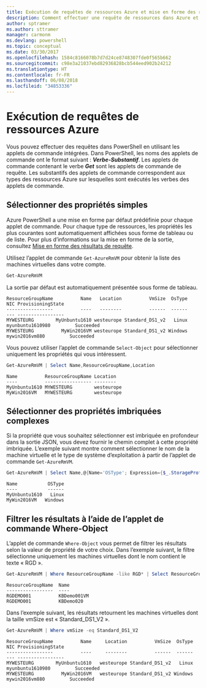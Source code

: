 ```yaml
---
title: Exécution de requêtes de ressources Azure et mise en forme des résultats | Microsoft Docs
description: Comment effectuer une requête de ressources dans Azure et mettre en forme les résultats.
author: sptramer
ms.author: sttramer
manager: carmonm
ms.devlang: powershell
ms.topic: conceptual
ms.date: 03/30/2017
ms.openlocfilehash: 1584c8166078b7d7d24ce8748307fde0f565b662
ms.sourcegitcommit: c98e3a21037ebd82936828bcb544eed902b24212
ms.translationtype: HT
ms.contentlocale: fr-FR
ms.lasthandoff: 06/08/2018
ms.locfileid: "34853336"
---
```

# <a name="querying-for-azure-resources"></a>Exécution de requêtes de ressources Azure

Vous pouvez effectuer des requêtes dans PowerShell en utilisant les applets de commande intégrées. Dans PowerShell, les noms des applets de commande ont le format suivant : **_Verbe-Substantif_**. Les applets de commande contenant le verbe **_Get_** sont les applets de commande de requête. Les substantifs des applets de commande correspondent aux types des ressources Azure sur lesquelles sont exécutés les verbes des applets de commande.


## <a name="selecting-simple-properties"></a>Sélectionner des propriétés simples

Azure PowerShell a une mise en forme par défaut prédéfinie pour chaque applet de commande. Pour chaque type de ressources, les propriétés les plus courantes sont automatiquement affichées sous forme de tableau ou de liste. Pour plus d’informations sur la mise en forme de la sortie, consultez [Mise en forme des résultats de requête](formatting-output.md).

Utilisez l’applet de commande `Get-AzureRmVM` pour obtenir la liste des machines virtuelles dans votre compte.

```powershell
Get-AzureRmVM
```

La sortie par défaut est automatiquement présentée sous forme de tableau.

```
ResourceGroupName          Name   Location          VmSize  OsType              NIC ProvisioningState
-----------------          ----   --------          ------  ------              --- -----------------
MYWESTEURG        MyUnbuntu1610 westeurope Standard_DS1_v2   Linux myunbuntu1610980         Succeeded
MYWESTEURG          MyWin2016VM westeurope Standard_DS1_v2 Windows   mywin2016vm880         Succeeded
```

Vous pouvez utiliser l’applet de commande `Select-Object` pour sélectionner uniquement les propriétés qui vous intéressent.

```powershell
Get-AzureRmVM | Select Name,ResourceGroupName,Location
```

```
Name          ResourceGroupName Location
----          ----------------- --------
MyUnbuntu1610 MYWESTEURG        westeurope
MyWin2016VM   MYWESTEURG        westeurope
```

## <a name="selecting-complex-nested-properties"></a>Sélectionner des propriétés imbriquées complexes

Si la propriété que vous souhaitez sélectionner est imbriquée en profondeur dans la sortie JSON, vous devez fournir le chemin complet à cette propriété imbriquée. L’exemple suivant montre comment sélectionner le nom de la machine virtuelle et le type de système d’exploitation à partir de l’applet de commande `Get-AzureRmVM`.

```powershell
Get-AzureRmVM | Select Name,@{Name='OSType'; Expression={$_.StorageProfile.OSDisk.OSType}}
```

```
Name           OSType
----           ------
MyUnbuntu1610   Linux
MyWin2016VM   Windows
```

## <a name="filter-result-using-the-where-object-cmdlet"></a>Filtrer les résultats à l’aide de l’applet de commande Where-Object

L’applet de commande `Where-Object` vous permet de filtrer les résultats selon la valeur de propriété de votre choix. Dans l’exemple suivant, le filtre sélectionne uniquement les machines virtuelles dont le nom contient le texte « RGD ».

```powershell
Get-AzureRmVM | Where ResourceGroupName -like RGD* | Select ResourceGroupName,Name
```

```
ResourceGroupName  Name
-----------------  ----
RGDEMO001          KBDemo001VM
RGDEMO001          KBDemo020
```

Dans l’exemple suivant, les résultats retournent les machines virtuelles dont la taille vmSize est « Standard_DS1_V2 ».

```powershell
Get-AzureRmVM | Where vmSize -eq Standard_DS1_V2
```

```
ResourceGroupName          Name     Location          VmSize  OsType              NIC ProvisioningState
-----------------          ----     --------          ------  ------              --- -----------------
MYWESTEURG        MyUnbuntu1610   westeurope Standard_DS1_v2   Linux myunbuntu1610980         Succeeded
MYWESTEURG          MyWin2016VM   westeurope Standard_DS1_v2 Windows   mywin2016vm880         Succeeded
```

